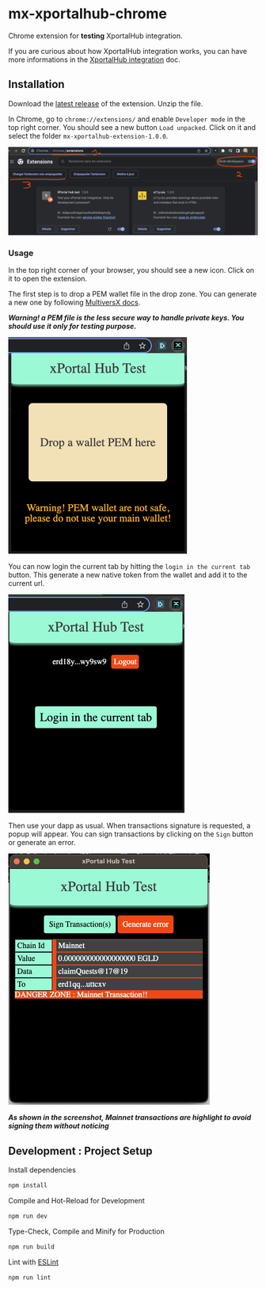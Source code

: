 # mx-xportalhub-chrome

Chrome extension for **testing** XportalHub integration.

If you are curious about how XportalHub integration works, you can have more informations in the [XportalHub integration](docs/XPortalHub-integration.md) doc.

## Installation

Download the [latest release](https://github.com/stephaneLeroy/mx-xportalhub-chrome/releases/download/v1.1.0/mx-xportalhub-extension-1.1.0.zip) of the extension.
Unzip the file.

In Chrome, go to `chrome://extensions/` and enable `Developer mode` in the top right corner. You should see a new button `Load unpacked`. Click on it and select the folder `mx-xportalhub-extension-1.0.0`.

![Load unpacked](docs/chrome_installation.png)

### Usage

In the top right corner of your browser, you should see a new icon. Click on it to open the extension.

The first step is to drop a PEM wallet file in the drop zone. You can generate a new one by following [MultiversX docs](https://docs.multiversx.com/sdk-and-tools/sdk-py/deriving-the-wallet-pem-file).

***Warning! a PEM file is the less secure way to handle private keys. You should use it only for testing purpose.***

![Drop wallet](docs/usage_drop-wallet.png)

You can now login the current tab by hitting the `login in the current tab` button. This generate a new native token from the wallet and add it to the current url.

![Login tab](docs/usage_login.png)

Then use your dapp as usual. When transactions signature is requested, a popup will appear. You can sign transactions by clicking on the `Sign` button or generate an error.

![Sign transactions](docs/usage_sign_or_error.png)

***As shown in the screenshot, Mainnet transactions are highlight to avoid signing them without noticing***

## Development : Project Setup

Install dependencies
```sh
npm install
```

Compile and Hot-Reload for Development
```sh
npm run dev
```

Type-Check, Compile and Minify for Production
```sh
npm run build
```

Lint with [ESLint](https://eslint.org/)
```sh
npm run lint
```

